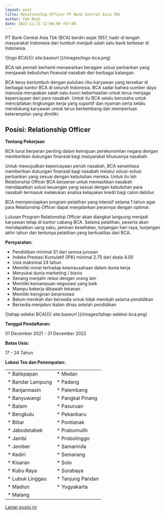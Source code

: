 ```yaml
---
layout: post
title: Relationship Officer PT Bank Central Asia Tbk
author: Pak Budi
date: 2022-11-21 12:00:00 +07:00
---
```


PT Bank Central Asia Tbk (BCA) berdiri sejak 1957, hadir di tengah masyarakat Indonesia dan tumbuh menjadi salah satu bank terbesar di Indonesia.

![logo BCA]({{ site.baseurl }}/images/logo-bca.png)

BCA tak pernah berhenti menawarkan beragam solusi perbankan yang menjawab kebutuhan finansial nasabah dari berbagai kalangan.

BCA terus bertumbuh dengan puluhan ribu karyawan yang tersebar di berbagai kantor BCA di seluruh Indonesia. BCA sadar bahwa sumber daya manusia merupakan salah satu kunci keberhasilan untuk terus menjaga kepercayaan dari para nasabah. Untuk itu BCA selalu berusaha untuk menciptakan lingkungan kerja yang suportif dan nyaman serta selalu mendukung karyawan untuk terus berkembang dan memperluas keterampilan yang dimiliki.

## Posisi: Relationship Officer ##

**Tentang Pekerjaan**

BCA turut berperan penting dalam kemajuan perekonomian negara dengan memberikan dukungan finansial bagi masyarakat khususnya nasabah.

Untuk mewujudkan kepercayaan penuh nasabah, BCA senantiasa memberikan dukungan finansial bagi nasabah melalui solusi-solusi perbankan yang sesuai dengan kebutuhan mereka. Untuk itu lah Relationship Officer BCA berperan untuk memastikan nasabah mendapatkan solusi keuangan yang sesuai dengan kebutuhan para nasabah termasuk melakukan analisa kelayakan kredit bagi calon debitur.

BCA mempersiapkan program pelatihan yang intensif selama 1 tahun agar para Relationship Officer dapat menjalankan perannya dengan optimal.

Lulusan Program Relationship Officer akan diangkat langsung menjadi karyawan tetap di kantor cabang BCA. Selama pelatihan, peserta akan mendapatkan uang saku, jaminan kesehatan, tunjangan hari raya, tunjangan akhir tahun dan tentunya pelatihan yang berkualitas dari BCA.

**Persyaratan:**

* Pendidikan minimal S1 dari semua jurusan
* Indeks Prestasi Kumulatif (IPK) minimal 2.75 dari skala 4.00
* Usia maksimal 24 tahun
* Memiliki minat terhadap kewirausahaan dalam dunia kerja
* Menyukai dunia marketing / bisnis
* Senang menjalin relasi dengan orang lain
* Memiliki kemampuan negosiasi yang baik
* Mampu bekerja dibawah tekanan
* Memiliki keinginan berprestasi
* Belum menikah dan bersedia untuk tidak menikah selama pendidikan
* Bersedia menjalani ikatan dinas setelah pendidikan

![tahap seleksi BCA]({{ site.baseurl }}/images/tahap-seleksi-bca.png)

**Tanggal Pendaftaran:**

01 December 2021 - 31 December 2022

**Batas Usia:**

17 - 24 Tahun

**Lokasi Tes dan Penempatan:**

|  |  |
|-------------|-------------|
| * Balikpapan | * Medan |
| * Bandar Lampung | * Padang |
| * Banjarmasin | * Palembang |
| * Banyuwangi | * Pangkal Pinang |
| * Batam | * Pasuruan |
| * Bengkulu | * Pekanbaru |
| * Blitar | * Pontianak |
| * Jabodetabek | * Prabumulih |
| * Jambi | * Probolinggo |
| * Jember | * Samarinda |
| * Kediri | * Semarang |
| * Kisaran | * Solo |
| * Kubu Raya | * Surabaya |
| * Lubuk Linggau | * Tanjung Pandan |
| * Madiun | * Yogyakarta |
| * Malang |  |

<div class="apply"><a href="https://karir.bca.co.id/karir/detail/relationship-officer">Lamar posisi ini</a></div>
